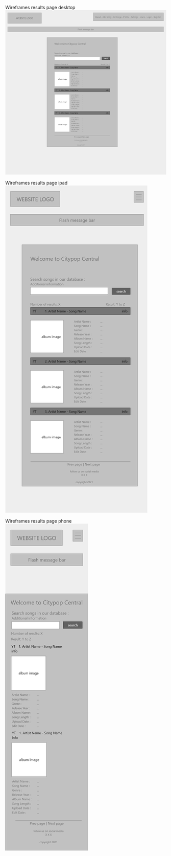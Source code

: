 


<span>Wireframes results page desktop</span><br>
<img src="results-desktop.png" alt="Wireframes results page desktop">

<span>Wireframes results page ipad</span><br>
<img src="results-ipad.png" alt="Wireframes results page ipad">

<span>Wireframes results page phone</span><br>
<img src="results-phone.png" alt="Wireframes results page phone">